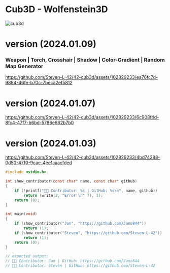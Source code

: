 # Cub3D - Wolfenstein3D

![cub3d](https://github.com/ayogun/42-project-badges/blob/main/badges/cub3dm.png?raw=true)

# version (2024.01.09)
### Weapon | Torch, Crosshair | Shadow | Color-Gradient | Random Map Generator

https://github.com/Steven-L-42/42-cub3d/assets/102829233/ea76fc7d-9884-46fe-b70c-7beca2ef5812


# version (2024.01.07)

https://github.com/Steven-L-42/42-cub3d/assets/102829233/6c908f4d-8fc4-47f7-b6bd-5786e662b7b0


# version (2024.01.03)

https://github.com/Steven-L-42/42-cub3d/assets/102829233/4bd74288-0d50-47f0-9cae-4ee1aaacfded


```c
#include <stdio.h>

int	show_contributor(const char* name, const char* github)
{
	if (!printf("👨‍💻 Contributor: %s | GitHub: %s\n", name, github))
		return (write(2, "Error!\n" 7), 1);
	return (0);
}

int	main(void)
{
	if (show_contributor("Jan", "https://github.com/Jano844"))
		return (1);
	if (show_contributor("Steven", "https://github.com/Steven-L-42"))
		return (1);
	return (0);
}

// expected output:
// 👨‍💻 Contributor: Jan | GitHub: https://github.com/Jano844
// 👨‍💻 Contributor: Steven | GitHub: https://github.com/Steven-L-42
```

